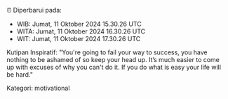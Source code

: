⏰ Diperbarui pada:
- WIB: Jumat, 11 Oktober 2024 15.30.26 UTC
- WITA: Jumat, 11 Oktober 2024 16.30.26 UTC
- WIT: Jumat, 11 Oktober 2024 17.30.26 UTC

Kutipan Inspiratif:
"You're going to fail your way to success, you have nothing to be ashamed of so keep your head up. It’s much easier to come up with excuses of why you can't do it. If you do what is easy your life will be hard."


Kategori: motivational

